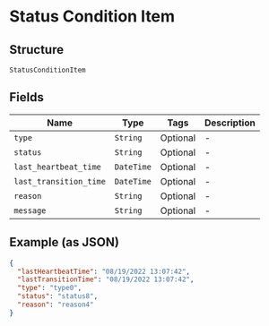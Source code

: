 
# Status Condition Item

## Structure

`StatusConditionItem`

## Fields

| Name | Type | Tags | Description |
|  --- | --- | --- | --- |
| `type` | `String` | Optional | - |
| `status` | `String` | Optional | - |
| `last_heartbeat_time` | `DateTime` | Optional | - |
| `last_transition_time` | `DateTime` | Optional | - |
| `reason` | `String` | Optional | - |
| `message` | `String` | Optional | - |

## Example (as JSON)

```json
{
  "lastHeartbeatTime": "08/19/2022 13:07:42",
  "lastTransitionTime": "08/19/2022 13:07:42",
  "type": "type0",
  "status": "status8",
  "reason": "reason4"
}
```

